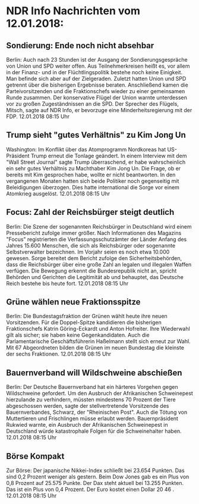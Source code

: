 # NDR Info Nachrichten vom 12.01.2018:


## Sondierung: Ende noch nicht absehbar
Berlin: Auch nach 23 Stunden ist der Ausgang der Sondierungsgespräche von Union und SPD weiter offen. Aus Teilnehmerkreisen heißt es, vor allem in der Finanz- und in der Flüchtlingspolitik bestehe noch keine Einigkeit. Man befinde sich aber auf der Zielgeraden. Zuletzt hatten Union und SPD getrennt über die bisherigen Ergebnisse beraten. Anschließend kamen die Parteivorsitzenden und die Fraktionschefs wieder zu einer gemeinsamen Runde zusammen. Der konservative Flügel der Union warnte unterdessen vor zu großen Zugeständnissen an die SPD. Der Sprecher des Flügels, Mitsch, sagte auf NDR Info, er bevorzuge eine Minderheitsregierung mit der FDP. 12.01.2018 08:15 Uhr 

## Trump sieht "gutes Verhältnis" zu Kim Jong Un
Washington: Im Konflikt über das Atomprogramm Nordkoreas hat US-Präsident Trump erneut die Tonlage geändert. In einem Interview mit dem "Wall Street Journal" sagte Trump überraschend, er habe wahrscheinlich ein sehr gutes Verhältnis zu Machthaber Kim Jong Un. Die Frage, ob er bereits mit Kim gesprochen habe, wollte er nicht beantworten. In den vergangenen Monaten hatten sich beide Politiker noch gegenseitig mit Beleidigungen überzogen. Dies hatte international die Sorge vor einem Atomkrieg ausgelöst. 12.01.2018 08:15 Uhr 

## Focus: Zahl der Reichsbürger steigt deutlich
Berlin: Die Szene der sogenannten Reichsbürger in Deutschland wird einem Pressebericht zufolge immer größer. Nach Informationen des Magazins "Focus" registrierten die Verfassungsschutzämter der Länder Anfang des Jahres 15.600 Menschen, die sich als Reichsbürger oder sogenannte Selbstverwalter bezeichnen. Im Vorjahr seien es noch etwa 10.000 gewesen. Sorge bereitet dem Bericht zufolge den Sicherheitsbehörden, dass die Reichsbürger über eine große Zahl an legalen und illegalen Waffen verfügen. Die Bewegung erkennt die Bundesrepublik nicht an, spricht Behörden und Gerichten die Legitimität ab und behauptet, das Deutsche Reich bestehe bis heute fort. 12.01.2018 08:15 Uhr 

## Grüne wählen neue Fraktionsspitze
Berlin: Die Bundestagsfraktion der Grünen wählt heute ihre neuen Vorsitzenden. Für die Doppel-Spitze kandidieren die bisherigen Fraktionschefs Katrin Göring-Eckardt und Anton Hofreiter. Ihre Wiederwahl gilt als sicher; sie haben keine Gegenkandidaten. Auch die Parlamentarische Geschäftsführerin Haßelmann stellt sich erneut zur Wahl. Mit 67 Abgeordneten bilden die Grünen im neuen Bundestag die kleinste der sechs Fraktionen. 12.01.2018 08:15 Uhr 

## Bauernverband will Wildschweine abschießen
Berlin: Der Deutsche Bauernverband hat ein härteres Vorgehen gegen Wildschweine gefordert. Um den Ausbruch der Afrikanischen Schweinepest hierzulande zu verhindern, müssten mindestens 70 Prozent der Tiere abgeschossen werden, sagte der stellvertretende Vorsitzende des Bauernverbandes, Schwarz, der "Rheinischen Post". Auch die Tötung von Muttertieren und Frischlingen müsse erlaubt werden. Bauernpräsident Rukwied warnte, ein Ausbruch der Afrikanischen Schweinepest in Deutschland würde katastrophale Folgen für die Schweinehalter haben. 12.01.2018 08:15 Uhr 

## Börse Kompakt
Zur Börse: Der japanische Nikkei-Index schließt bei  23.654 Punkten. Das sind  0,2  Prozent weniger als gestern. Beim Dow Jones gab es ein Plus von  0,8  Prozent auf  25.575  Punkte. Der Dax steht aktuell bei  13.255  Punkten. Das ist ein Plus von  0,4  Prozent. Der Euro kostet einen Dollar  20 46 . 12.01.2018 08:15 Uhr 
